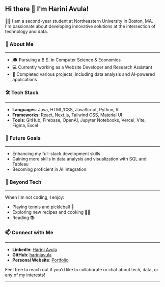 
<!--
**hariniavula/hariniavula** is a ✨ _special_ ✨ repository because its `README.md` (this file) appears on your GitHub profile.

Here are some ideas to get you started:

- 🔭 I’m currently working on ...
- 🌱 I’m currently learning ...
- 👯 I’m looking to collaborate on ...
- 🤔 I’m looking for help with ...
- 💬 Ask me about ...
- 📫 How to reach me: ...
- 😄 Pronouns: ...
- ⚡ Fun fact: ...
--> 

## Hi there 👋 I'm Harini Avula!
👩‍💻 I am a second-year student at Northeastern University in Boston, MA. I'm passionate about developing innovative solutions at the intersection of technology and data. 

### 🚀 About Me
___
- 🎓 Pursuing a B.S. in Computer Science & Economics 
- 💻 Currently working as a Website Developer and Research Assistant
- 🔭 Completed various projects, including data analysis and AI-powered applications

### 🛠️ Tech Stack
___
- **Languages**: Java, HTML/CSS, JavaScript, Python, R
- **Frameworks**: React, Next.js, Tailwind CSS, Material UI
- **Tools**: GitHub, Firebase, OpenAI, Jupyter Notebooks, Vercel, Vite, Figma, Excel

### 🎯 Future Goals
___
- Enhancing my full-stack development skills
- Gaining more skills in data analysis and visualization with SQL and Tableau
- Becoming proficient in AI integration

### 🌱 Beyond Tech
___
When I'm not coding, I enjoy:
- Playing tennis and pickleball 🎾
- Exploring new recipes and cooking 👩‍🍳
- Reading 📚 

### 📫 Connect with Me
___
- **LinkedIn**: [Harini Avula](http://www.linkedin.com/in/harini-avula)
- **GitHub**: [hariniavula](https://github.com/hariniavula)
- **Personal Website**: [Portfolio](https://hariniavula.github.io/harini-website-main/)

Feel free to reach out if you'd like to collaborate or chat about tech, data, or any of my interests!

___
